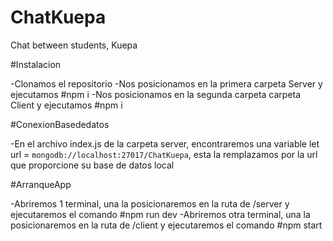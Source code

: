 # ChatKuepa
Chat between students, Kuepa


#Instalacion

-Clonamos el repositorio 
-Nos posicionamos en la primera carpeta Server y ejecutamos #npm i
-Nos posicionamos en la segunda carpeta carpeta Client y ejecutamos #npm i


#ConexionBasededatos

-En el archivo index.js de la carpeta server, encontraremos una variable 
let url = `mongodb://localhost:27017/ChatKuepa`, 
esta la remplazamos por la url que proporcione su base de datos local

#ArranqueApp

-Abriremos 1 terminal, una la posicionaremos en la ruta de /server y ejecutaremos el comando #npm run dev
-Abriremos otra terminal, una la posicionaremos en la ruta de /client y ejecutaremos el comando #npm start


